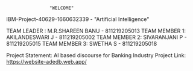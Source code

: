                     "WELCOME"
IBM-Project-40629-1660632339 - "Artificial Intelligence"

TEAM LEADER  : M.R.SHAREEN BANU - 811219205013
TEAM MEMBER 1: AKILANDESWARI J  - 811219205002
TEAM MEMBER 2: SIVARANJANI P    - 811219205015
TEAM MEMBER 3: SWETHA S         - 811219205018


Project Statement: AI based discourse for Banking Industry
Project Link: https://website-adedb.web.app/ 
